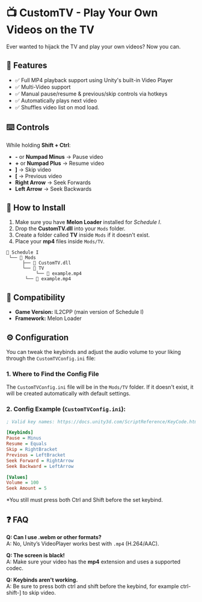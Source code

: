 # 📺 CustomTV - Play Your Own Videos on the TV
Ever wanted to hijack the TV and play your own videos? Now you can.

## 🧩 Features
- ✅ Full MP4 playback support using Unity's built-in Video Player
- ✅ Multi-Video support
- ✅ Manual pause/resume & previous/skip controls via hotkeys
- ✅ Automatically plays next video
- ✅ Shuffles video list on mod load.

## ⌨️ Controls
While holding **Shift + Ctrl**:

- **-** or **Numpad Minus** → Pause video
- **+** or **Numpad Plus** → Resume video
- **]** → Skip video
- **[** → Previous video
- **Right Arrow** → Seek Forwards
- **Left Arrow** → Seek Backwards

## 📁 How to Install
1. Make sure you have **Melon Loader** installed for *Schedule I*.
2. Drop the **CustomTV.dll** into your `Mods` folder.
3. Create a folder called **TV** inside `Mods` if it doesn't exist.
4. Place your **mp4** files inside `Mods/TV`.

```
📁 Schedule I
 └── 📁 Mods
      ├── 📄 CustomTV.dll
      └── 📁 TV
           └── 📄 example.mp4
	   └── 📄 example.mp4
```

## 🧪 Compatibility
- **Game Version:** IL2CPP (main version of Schedule I)
- **Framework:** Melon Loader

## ⚙️ Configuration

You can tweak the keybinds and adjust the audio volume to your liking through the `CustomTVConfig.ini` file:

### 1. Where to Find the Config File  
The `CustomTVConfig.ini` file will be in the `Mods/TV` folder. If it doesn't exist, it will be created automatically with default settings.

### 2. Config Example (`CustomTVConfig.ini`):
```ini
; Valid key names: https://docs.unity3d.com/ScriptReference/KeyCode.html

[Keybinds]
Pause = Minus
Resume = Equals
Skip = RightBracket
Previous = LeftBracket
Seek Forward = RightArrow
Seek Backward = LeftArrow

[Values]
Volume = 100
Seek Amount = 5
```
*You still must press both Ctrl and Shift before the set keybind.

## ❓ FAQ

**Q: Can I use .webm or other formats?**  
A: No, Unity’s VideoPlayer works best with `.mp4` (H.264/AAC).

**Q: The screen is black!**  
A: Make sure your video has the **mp4** extension and uses a supported codec.

**Q: Keybinds aren't working.**  
A: Be sure to press both ctrl and shift before the keybind, for example ctrl-shift-] to skip video.